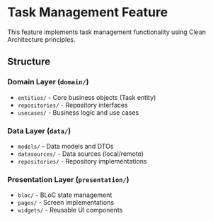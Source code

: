 # Task Management Feature

This feature implements task management functionality using Clean Architecture principles.

## Structure

### Domain Layer (`domain/`)
- `entities/` - Core business objects (Task entity)
- `repositories/` - Repository interfaces
- `usecases/` - Business logic and use cases

### Data Layer (`data/`)
- `models/` - Data models and DTOs
- `datasources/` - Data sources (local/remote)
- `repositories/` - Repository implementations

### Presentation Layer (`presentation/`)
- `bloc/` - BLoC state management
- `pages/` - Screen implementations
- `widgets/` - Reusable UI components
